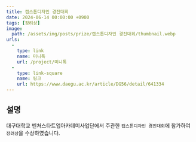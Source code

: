 ```yaml
---
title: 캡스톤디자인 경진대회
date: 2024-06-14 00:00:00 +0900
tags: [장려상]
image:
  path: /assets/img/posts/prize/캡스톤디자인 경진대회/thumbnail.webp
urls:
  -
    type: link
    name: 미니톡
    url: /project/미니톡
  -
    type: link-square
    name: 링크
    url: https://www.daegu.ac.kr/article/DG56/detail/641334
---
```

## 설명
대구대학교 벤처스타트업아카데미사업단에서 주관한 `캡스톤디자인 경진대회`에 참가하여 `장려상`을 수상하였습니다.
